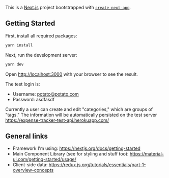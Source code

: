 This is a [Next.js](https://nextjs.org/) project bootstrapped with [`create-next-app`](https://github.com/vercel/next.js/tree/canary/packages/create-next-app).

## Getting Started

First, install all required packages:

```bash
yarn install
```

Next, run the development server:

```bash
yarn dev
```

Open [http://localhost:3000](http://localhost:3000) with your browser to see the result.

The test login is:

- Username: potato@potato.com
- Password: asdfasdf

Currently a user can create and edit "categories," which are groups of "tags." The information will be automatically persisted on the test server https://expense-tracker-test-api.herokuapp.com/

## General links
* Framework I'm using: https://nextjs.org/docs/getting-started
* Main Component Library (see for styling and stuff too): https://material-ui.com/getting-started/usage/
* Client-side data: https://redux.js.org/tutorials/essentials/part-1-overview-concepts
